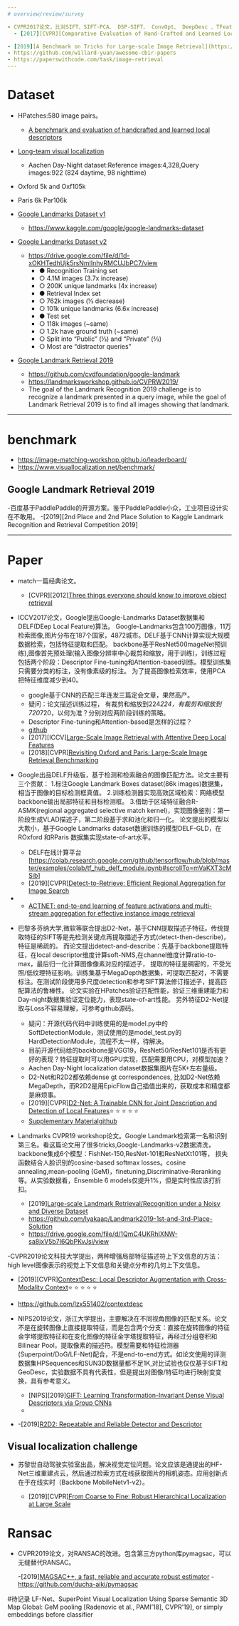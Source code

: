 ```yaml
---
# overview/review/survey

- CVPR2017论文，比对SIFT、SIFT-PCA、 DSP-SIFT、 ConvOpt、 DeepDesc 、TFeat、 LIFT等算法的性能。
  - [2017][CVPR][Comparative Evaluation of Hand-Crafted and Learned Local Features](https://demuc.de/papers/schoenberger2017comparative.pdf)

- [2019][A Benchmark on Tricks for Large-scale Image Retrieval](https://arxiv.org/pdf/1907.11854.pdf)
- https://github.com/willard-yuan/awesome-cbir-papers
- https://paperswithcode.com/task/image-retrieval
---
```


# Dataset

- HPatches:580 image pairs。
  - [A benchmark and evaluation of handcrafted and learned local descriptors](https://github.com/hpatches/hpatches-benchmark)
  
- [Long-team visual localization](https://www.visuallocalization.net/benchmark/)
  - Aachen Day-Night dataset:Reference images:4,328,Query images:922 (824 daytime, 98 nighttime)
- Oxford 5k and Oxf105k
- Paris 6k Par106k

- [Google Landmarks Dataset v1](https://github.com/cvdfoundation/google-landmark)
  - https://www.kaggle.com/google/google-landmarks-dataset

- [Google Landmarks Dataset v2](https://github.com/cvdfoundation/google-landmark)
  - https://drive.google.com/file/d/1d-xOKHTedhUjk5rsNmIInhyRMCUJbPC7/view
    - ● Recognition Training set
    - ○ 4.1M images (3.7x increase)
    - ○ 200K unique landmarks (4x increase)
    - ● Retrieval Index set
    - ○ 762k images (1⁄3 decrease)
    - ○ 101k unique landmarks (6.6x increase)
    - ● Test set
    - ○ 118k images (~same)
    - ○ 1.2k have ground truth (~same)
    - ○ Split into “Public” (1⁄3) and “Private” (2⁄3)
    - ○ Most are “distractor queries”
- [Google Landmark Retrieval 2019](https://www.kaggle.com/c/landmark-retrieval-2019)
  - https://github.com/cvdfoundation/google-landmark
  - https://landmarksworkshop.github.io/CVPRW2019/
  - The goal of the Landmark Recognition 2019 challenge is to recognize a landmark presented in a query image, 
   while the goal of Landmark Retrieval 2019 is to find all images showing that landmark. 
---

# benchmark
- https://image-matching-workshop.github.io/leaderboard/
- https://www.visuallocalization.net/benchmark/

## Google Landmark Retrieval 2019

-百度基于PaddlePaddle的开源方案。鉴于PaddlePaddle小众，工业项目设计实在不敢用。
 -[2019][2nd Place and 2nd Place Solution to Kaggle Landmark Recognition and Retrieval Competition 2019]

---
# Paper

- match一篇经典论文。
  - [CVPR][2012][Three things everyone should know to improve object retrieval](https://www.robots.ox.ac.uk/~vgg/publications/2012/Arandjelovic12/arandjelovic12.pdf)
 
- ICCV2017论文，Google提出Google-Landmarks Dataset数据集和DELF(DEep Local Feature)算法。
Google-Landmarks包含100万图像，11万检索图像,图片分布在187个国家，4872城市。DELF基于CNN计算实现大规模数据检索，包括特征提取和匹配。
backbone基于ResNet50(ImageNet预训练),图像首先预处理(输入图像分辨率中心裁剪和缩放，用于训练)，训练过程包括两个阶段：Descriptor 
Fine-tuning和Attention-based训练。模型训练集只需要分类的标注，没有像素级的标注。
为了提高图像检索效率，使用PCA把特征维度减少到40。
  - google基于CNN的匹配三年连发三篇定会文章，果然高产。
  - 疑问：论文描述训练过程， 有裁剪和缩放到224*224，有裁剪和缩放到720*720，以何为准？分别对应两阶段训练的策略。
  - Descriptor Fine-tuning和Attention-based是怎样的过程？
  - [github](https://github.com/tensorflow/models/tree/master/research/delf)
  - [2017][ICCV][Large-Scale Image Retrieval with Attentive Deep Local Features](https://arxiv.org/pdf/1612.06321.pdf)
  - [2018][CVPR][Revisiting Oxford and Paris: Large-Scale Image Retrieval Benchmarking](https://arxiv.org/pdf/1803.11285.pdf)

- Google出品DELF升级版，基于检测和检索融合的图像匹配方法。论文主要有三个贡献：
1.标注Google Landmark Boxes dataset(86k images)数据集，相当于图像的目标检测框真值。
2.训练检测器实现高效区域检索：网络模型backbone输出局部特征和目标检测框。
3.借助于区域特征融合R-ASMK(regional aggregated selective match kernel)，实现图像鉴别：第一阶段生成VLAD描述子，第二阶段基于求和池化和归一化。
论文提出的模型以大欺小，基于Google Landmarks dataset数据训练的模型DELF-GLD，在ROxford 和RParis 数据集实现state-of-art水平。

  - DELF在线计算平台[https://colab.research.google.com/github/tensorflow/hub/blob/master/examples/colab/tf_hub_delf_module.ipynb#scrollTo=mVaKXT3cMSib]
  - [2019][CVPR][Detect-to-Retrieve: Efficient Regional Aggregation for Image Search](https://arxiv.org/pdf/1812.01584.pdf) 
-
  - [ACTNET: end-to-end learning of feature activations and multi-stream aggregation for effective instance image retrieval](https://arxiv.org/pdf/1907.05794.pdf)

- 巴黎多芬纳大学,微软等联合提出D2-Net，基于CNN提取描述子特征。传统提取特征的SIFT等是先检测关键点再提取描述子方式(detect-then-describe)，特征是稀疏的。
而论文提出detect-and-describe：先基于backbone提取特征，在local descriptor维度计算soft-NMS,在channel维度计算ratio-to-max，最后归一化计算图像像素对应的描述子，
提取的特征是稠密的，不受光照/低纹理特征影响。训练集基于MegaDepth数据集，可提取匹配对，不需要标注。在测试阶段使用多尺度detection和参考SIFT算法修订描述子，提高匹配算法的鲁棒性。
论文实验在HPatches验证匹配性能，验证三维重建能力和Day-night数据集验证定位能力，表现state-of-art性能。
  另外特征D2-Net提取与Loss不容易理解，可参考github源码。

  - 疑问：开源代码代码中训练使用的是model.py中的SoftDetectionModule，测试使用的是model_test.py的HardDetectionModule，流程不太一样，待解决。
  - 目前开源代码给的backbone是VGG19，ResNet50/ResNet101是否有更好的表现？特征提取时可以用GPU实现，匹配需要用CPU，对模型加速？
  - Aachen Day-Night localization dataset数据集图片在5K+左右量级。
  - D2-Net和R2D2都依赖dense gt correspondences, 比如D2-Net依赖MegaDepth，而R2D2是用EpicFlow自己插值出来的，获取成本和精度都是麻烦事。 
  - [2019][CVPR][D2-Net: A Trainable CNN for Joint Description and Detection of Local Features](https://arxiv.org/pdf/1905.03561v1.pdf):star: :star: :star: :star: :star:
  - [Supplementary Material](https://dsmn.ml/files/d2-net/d2-net-supp.pdf)[github](https://github.com/mihaidusmanu/d2-net)
   
  
- Landmarks CVPR19 workshop论文。Google Landmark检索第一名和识别第三名。看这篇论文用了很多tricks,Google-Landmarks-v2数据清洗，backbone集成6个模型：FishNet-150,ResNet-101和ResNetXt101等，
损失函数结合人脸识别的cosine-based softmax losses。cosine annealing,mean-pooling (GeM)，finetuning,Discriminative-Reranking等。从实验数据看，Ensemble 6 models仅提升1%，但是实时性应该打折扣。

  - [2019][Large-scale Landmark Retrieval/Recognition under a Noisy and Diverse Dataset](https://arxiv.org/pdf/1906.04087v2.pdf)
  - https://github.com/lyakaap/Landmark2019-1st-and-3rd-Place-Solution
  - https://drive.google.com/file/d/1QmC4UKRhIXNW-sa8jxV5b7I6QbPKvJsi/view

-CVPR2019论文科技大学提出，两种增强局部特征描述符上下文信息的方法：high level图像表示的视觉上下文信息和关键点分布的几何上下文信息。

  - [2019][CVPR][ContextDesc: Local Descriptor Augmentation with Cross-Modality Context](https://arxiv.org/pdf/1904.04084.pdf):star: :star: :star: :star: :star:
  - https://github.com/lzx551402/contextdesc
  
- NIPS2019论文，浙江大学提出，主要解决在不同视角图像的匹配关系。论文不是在旋转图像上直接提取特征，而是包含两个分支：直接在旋转图像的特征金字塔提取特征和在变化图像的特征金字塔提取特征，再经过分组卷积和
Bilinear Pool，提取像素的描述符。模型需要和特征检测器(Superpoint/DoG/LF-Net)配合，不是end-to-end方式。如论文使用的评测数据集HPSequences和SUN3D数据量都不足1K,对比试验也仅仅基于SIFT和GeoDesc，实验数据不具有代表性，但是提出对图像/特征均进行映射变变换，具有参考意义。
  - [NIPS][2019][GIFT: Learning Transformation-Invariant Dense Visual Descriptors via Group CNNs](https://arxiv.org/pdf/1911.05932.pdf) 
  -  
-
  -[2019][R2D2: Repeatable and Reliable Detector and Descriptor](https://arxiv.org/pdf/1906.06195.pdf)

## Visual localization challenge
- 苏黎世自动驾驶实验室出品，解决视觉定位问题。论文应该是通提出的HF-Net三维重建点云，然后通过检索方式在线获取图片的相机姿态。应用创新点在于在线实时（Backbone MobileNetv1-v2）。

  - [2019][CVPR][From Coarse to Fine: Robust Hierarchical Localization at Large Scale](http://openaccess.thecvf.com/content_CVPR_2019/papers/Sarlin_From_Coarse_to_Fine_Robust_Hierarchical_Localization_at_Large_Scale_CVPR_2019_paper.pdf)

# Ransac

- CVPR2019论文，对RANSAC的改进。包含第三方python库pymagsac，可以无缝替代RANSAC。

  -[2019][MAGSAC++, a fast, reliable and accurate robust estimator](https://arxiv.org/pdf/1912.05909v1.pdf)
  -https://github.com/ducha-aiki/pymagsac

#待记录
LF-Net、SuperPoint 
Visual Localization Using Sparse Semantic 3D Map
Global: GeM pooling [Radenovic et al., PAMI’18], 
CVPR’19], or simply embeddings before classifier